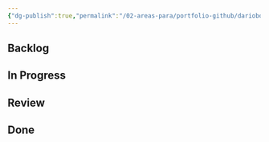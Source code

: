 ```yaml
---
{"dg-publish":true,"permalink":"/02-areas-para/portfolio-github/dariobotas-github-io-project/","noteIcon":"outgoing"}
---
```



## Backlog



## In Progress



## Review



## Done





